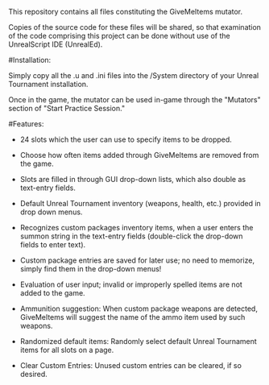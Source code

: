 This repository contains all files constituting the GiveMeItems mutator. 

Copies of the source code for these files will be shared, so that examination of the code comprising this project can be done without use of the UnrealScript IDE (UnrealEd). 

#Installation:

Simply copy all the .u and .ini files into the /System directory of your Unreal Tournament installation. 

Once in the game, the mutator can be used in-game through the "Mutators" section of "Start Practice Session." 

#Features:
   * 24 slots which the user can use to specify items to be dropped.

   * Choose how often items added through GiveMeItems are removed from the game.

   * Slots are filled in through GUI drop-down lists, which also double as text-entry fields.

   * Default Unreal Tournament inventory (weapons, health, etc.) provided in drop down menus.

   * Recognizes custom packages inventory items, when a user enters the summon string in the text-entry fields (double-click the drop-down fields to enter text).

   * Custom package entries are saved for later use; no need to memorize, simply find them in the drop-down menus!	

   * Evaluation of user input; invalid or improperly spelled items	are not added to the game.

   * Ammunition suggestion: When custom package weapons are detected, GiveMeItems will suggest the name of the ammo item used	by such weapons.

   * Randomized default items: Randomly select default Unreal Tournament items for all slots on a page.

   * Clear Custom Entries: Unused custom entries can be cleared, if so desired.

